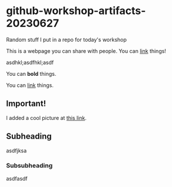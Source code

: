 # github-workshop-artifacts-20230627
Random stuff I put in a repo for today's workshop

This is a webpage you can share with people. You can [link](https://github.com/StevenClontz/github-workshop-artifacts-20230627/edit/main/README.md) things!

asdhkl;asdfhkl;asdf

You can **bold** things.

You can [link](https://clontz.org) things.

## Important!

I added a cool picture at [this link](https://github.com/StevenClontz/github-workshop-artifacts-20230627/blob/main/pics/random-math.jpg).

## Subheading

asdfjksa

### Subsubheading

asdfasdf
